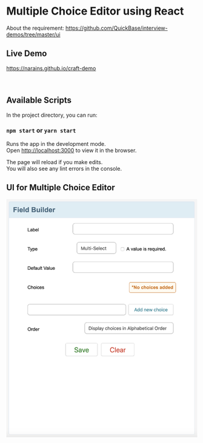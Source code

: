 # Multiple Choice Editor using React
About the requirement: https://github.com/QuickBase/interview-demos/tree/master/ui 

## Live Demo
https://narains.github.io/craft-demo
<br><br><br>


## Available Scripts

In the project directory, you can run:

### `npm start` or `yarn start`

Runs the app in the development mode.<br>
Open [http://localhost:3000](http://localhost:3000) to view it in the browser.

The page will reload if you make edits.<br>
You will also see any lint errors in the console.


## UI for Multiple Choice Editor
![UI](./appScreenshot.png)
